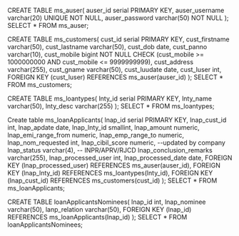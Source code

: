 CREATE TABLE ms_auser(
	auser_id serial PRIMARY KEY, 
    auser_username varchar(20) UNIQUE NOT NULL, 
    auser_password varchar(50) NOT NULL
);
SELECT * FROM ms_auser;

CREATE TABLE ms_customers(
	cust_id serial PRIMARY KEY,
    cust_firstname varchar(50),
    cust_lastname varchar(50),
    cust_dob date, 
    cust_panno varchar(10),
    cust_mobile bigint NOT NULL CHECK (cust_mobile >= 1000000000 AND cust_mobile <= 9999999999),
    cust_address varchar(255),
    cust_gname varchar(50),
    cust_luudate date,
    cust_luser int, 
    FOREIGN KEY (cust_luser) REFERENCES ms_auser(auser_id)
);
SELECT * FROM ms_customers;

CREATE TABLE ms_loantypes(
	lnty_id serial PRIMARY KEY,
    lnty_name varchar(50),
    lnty_desc varchar(255)
);
SELECT * FROM ms_loantypes;

Create table ms_loanApplicants(
	lnap_id serial PRIMARY KEY,
    lnap_cust_id int,
    lnap_apdate date, 
    lnap_lnty_id smallint,
    lnap_amount numeric, 
    lnap_emi_range_from numeric, 
    lnap_emp_range_to numeric, 
    lnap_nom_requested int,
    lnap_cibil_score numeric, --updated by company
    lnap_status varchar(4), -- INPR/APRV/RJCD
    lnap_conclusion_remarks varchar(255),
    lnap_processed_user int,
    lnap_processed_date date,
    FOREIGN KEY (lnap_processed_user) REFERENCES ms_auser(auser_id),
    FOREIGN KEY (lnap_lnty_id) REFERENCES ms_loantypes(lnty_id),
    FOREIGN KEY (lnap_cust_id) REFERENCES ms_customers(cust_id)
);
SELECT * FROM ms_loanApplicants;

CREATE TABLE loanApplicantsNominees(
	lnap_id int,
    lnap_nominee varchar(50),
    lanp_relation varchar(50),
    FOREIGN KEY (lnap_id) REFERENCES ms_loanApplicants(lnap_id)
);
SELECT * FROM loanApplicantsNominees;





